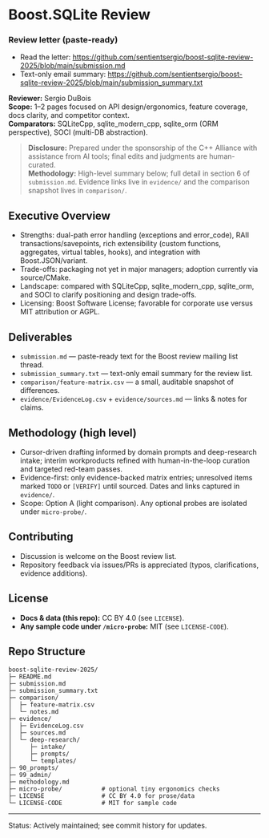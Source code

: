 # Boost.SQLite Review

### Review letter (paste-ready)

- Read the letter: https://github.com/sentientsergio/boost-sqlite-review-2025/blob/main/submission.md
- Text-only email summary: https://github.com/sentientsergio/boost-sqlite-review-2025/blob/main/submission_summary.txt

**Reviewer:** Sergio DuBois  
**Scope:** 1–2 pages focused on API design/ergonomics, feature coverage, docs clarity, and competitor context.  
**Comparators:** SQLiteCpp, sqlite_modern_cpp, sqlite_orm (ORM perspective), SOCI (multi-DB abstraction).

> **Disclosure:** Prepared under the sponsorship of the C++ Alliance with assistance from AI tools; final edits and judgments are human-curated.  
> **Methodology:** High-level summary below; full detail in section 6 of `submission.md`. Evidence links live in `evidence/` and the comparison snapshot lives in `comparison/`.

## Executive Overview

- Strengths: dual-path error handling (exceptions and error_code), RAII transactions/savepoints, rich extensibility (custom functions, aggregates, virtual tables, hooks), and integration with Boost.JSON/variant.
- Trade-offs: packaging not yet in major managers; adoption currently via source/CMake.
- Landscape: compared with SQLiteCpp, sqlite_modern_cpp, sqlite_orm, and SOCI to clarify positioning and design trade-offs.
- Licensing: Boost Software License; favorable for corporate use versus MIT attribution or AGPL.

## Deliverables

- `submission.md` — paste-ready text for the Boost review mailing list thread.
- `submission_summary.txt` — text-only email summary for the review list.
- `comparison/feature-matrix.csv` — a small, auditable snapshot of differences.
- `evidence/EvidenceLog.csv` + `evidence/sources.md` — links & notes for claims.

## Methodology (high level)

- Cursor-driven drafting informed by domain prompts and deep-research intake; interim workproducts refined with human-in-the-loop curation and targeted red-team passes.
- Evidence-first: only evidence-backed matrix entries; unresolved items marked `TODO` or `[VERIFY]` until sourced. Dates and links captured in `evidence/`.
- Scope: Option A (light comparison). Any optional probes are isolated under `micro-probe/`.

## Contributing

- Discussion is welcome on the Boost review list.
- Repository feedback via issues/PRs is appreciated (typos, clarifications, evidence additions).

## License

- **Docs & data (this repo):** CC BY 4.0 (see `LICENSE`).
- **Any sample code under `/micro-probe`:** MIT (see `LICENSE-CODE`).

## Repo Structure

```
boost-sqlite-review-2025/
├─ README.md
├─ submission.md
├─ submission_summary.txt
├─ comparison/
│  ├─ feature-matrix.csv
│  └─ notes.md
├─ evidence/
│  ├─ EvidenceLog.csv
│  ├─ sources.md
│  └─ deep-research/
│     ├─ intake/
│     ├─ prompts/
│     └─ templates/
├─ 90_prompts/
├─ 99_admin/
├─ methodology.md
├─ micro-probe/           # optional tiny ergonomics checks
├─ LICENSE                # CC BY 4.0 for prose/data
└─ LICENSE-CODE           # MIT for sample code
```

---

Status: Actively maintained; see commit history for updates.
